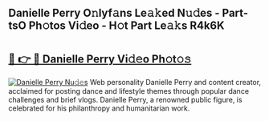 ## Danielle Perry O𝚗lyf𝚊ns Le𝚊𝚔ed N𝚞𝚍es - Part-tsO Ph𝚘tos Vi𝚍eo - H𝚘t Part Le𝚊𝚔s R4k6K

# <h2><a href="http://hf8wbr.feru.top/?c=Danielle+Perry">🔗 👉 🔴 Danielle Perry Vi𝚍𝚎o Ph𝚘t𝚘𝚜</a></h2>

[![Danielle Perry Nu𝚍𝚎s](https://i.imgur.com/0TWrTi3.gif)](http://hf8wbr.feru.top/?c=Danielle+Perry)
Web personality Danielle Perry and content creator, acclaimed for posting dance and lifestyle themes through popular dance challenges and brief vlogs. Danielle Perry, a renowned public figure, is celebrated for his philanthropy and humanitarian work. 
